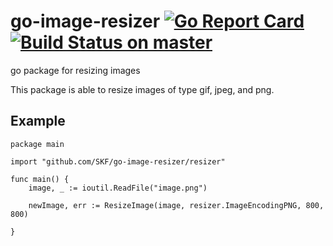 # go-image-resizer [![Go Report Card](https://goreportcard.com/badge/github.com/SKF/go-image-resizer)](https://goreportcard.com/report/github.com/SKF/go-image-resizer) [![Build Status on master](https://travis-ci.org/SKF/go-image-resizer.svg?branch=master)](https://travis-ci.org/SKF/go-image-resizer)
go package for resizing images

This package is able to resize images of type gif, jpeg, and png.

## Example
```
package main

import "github.com/SKF/go-image-resizer/resizer"

func main() {
    image, _ := ioutil.ReadFile("image.png")

    newImage, err := ResizeImage(image, resizer.ImageEncodingPNG, 800, 800)

}

```